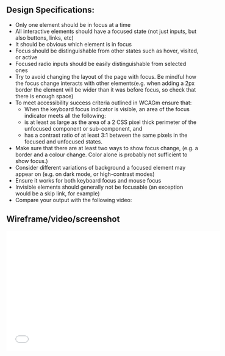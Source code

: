 ## Design Specifications:
- Only one element should be in focus at a time
- All interactive elements should have a focused state (not just inputs, but also buttons, links, etc)
- It should be obvious which element is in focus
- Focus should be distinguishable from other states such as hover, visited, or active
- Focused radio inputs should be easily distinguishable from selected ones
- Try to avoid changing the layout of the page with focus. Be mindful how the focus change interacts with other elements(e.g. when adding a 2px border the element will be wider than it was before focus, so check that there is enough space)
- To meet accessibility success criteria outlined in WCAGm ensure that:
    - When the keyboard focus indicator is visible, an area of the focus indicator meets all the following:
    - is at least as large as the area of a 2 CSS pixel thick perimeter of the unfocused component or sub-component, and
    - has a contrast ratio of at least 3:1 between the same pixels in the focused and unfocused states.
- Make sure that there are at least two ways to show focus change, (e.g. a border and a colour change. Color alone is probably not sufficient to show focus.)
- Consider different variations of background a focused element may appear on (e.g. on dark mode, or high-contrast modes)
- Ensure it works for both keyboard focus and mouse focus
- Invisible elements should generally not be focusable (an exception would be a skip link, for example)
- Compare your output with the following video:

## Wireframe/video/screenshot
<iframe width="560" height="315" src="../designer_solution/design_solution.mov" frameborder="0" allowfullscreen></iframe>

